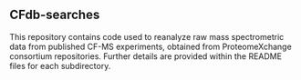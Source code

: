 ## CFdb-searches

This repository contains code used to reanalyze raw mass spectrometric data from published CF-MS experiments, obtained from ProteomeXchange consortium repositories. Further details are provided within the README files for each subdirectory.